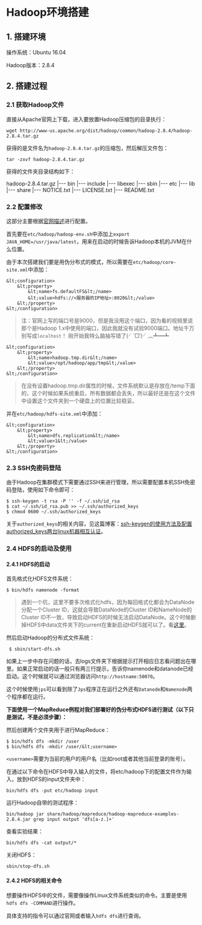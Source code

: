 # Hadoop环境搭建

## 1. 搭建环境

操作系统：Ubuntu 16.04

Hadoop版本：2.8.4

## 2. 搭建过程

### 2.1 获取Hadoop文件

直接从Apache官网上下载，进入要放置Hadoop压缩包的目录执行：

`wget http://www-us.apache.org/dist/hadoop/common/hadoop-2.8.4/hadoop-2.8.4.tar.gz`

获得的是文件名为`hadoop-2.8.4.tar.gz`的压缩包，然后解压文件包：

`tar -zxvf hadoop-2.8.4.tar.gz`

获得的文件夹目录结构如下：

hadoop-2.8.4.tar.gz
|--- bin
|--- include
|--- libexec
|--- sbin
|--- etc
|--- lib
|--- share
|--- NOTICE.txt
|--- LICENSE.txt
|--- README.txt

### 2.2 配置修改

这部分主要根据[官网描述](http://hadoop.apache.org/docs/r2.8.4/hadoop-project-dist/hadoop-common/SingleCluster.html)进行配置。

首先要在`etc/hadoop/hadoop-env.sh`中添加上`export JAVA_HOME=/usr/java/latest`，用来在启动的时候告诉Hadoop本机的JVM在什么位置。

由于本次搭建我们要是用伪分布式的模式，所以需要在`etc/hadoop/core-site.xml`中添加：

    &lt;configuration>
        &lt;property>
            &lt;name>fs.defaultFS&lt;/name>
            &lt;value>hdfs://<服务器的IP地址>:8020&lt;/value>
        &lt;/property>
    &lt;/configuration>

> 注：官网上写的端口号是9000，但是我没用这个端口，因为看的视频里说那个是Hadoop 1.x中使用的端口，因此我就没有试验9000端口。地址千万别写成`localhost`！
刚开始我特么脑抽写错了(╯‵□′)╯︵┻━┻

    &lt;configuration>
        &lt;property>
            &lt;name>hadoop.tmp.dir&lt;/name>
            &lt;value>/opt/hadoop/app/tmp&lt;/value>
        &lt;/property>
    &lt;/configuration>

> 在没有设置hadoop.tmp.dir属性的时候，文件系统默认是存放在/temp下面的，这个时候如果系统重启，所有数据都会丢失，所以最好还是在这个文件中设置这个文件夹到一个硬盘上的位置比较稳妥。

并在`etc/hadoop/hdfs-site.xml`中添加：

    &lt;configuration>
        &lt;property>
            &lt;name>dfs.replication&lt;/name>
            &lt;value>1&lt;/value>
        &lt;/property>
    &lt;/configuration>

### 2.3 SSH免密码登陆

由于Hadoop在集群模式下需要通过SSH来进行管理，所以需要配置本机SSH免密码登陆，使用如下命令即可：

    $ ssh-keygen -t rsa -P '' -f ~/.ssh/id_rsa
    $ cat ~/.ssh/id_rsa.pub >> ~/.ssh/authorized_keys
    $ chmod 0600 ~/.ssh/authorized_keys

关于`authorized_keys`的相关内容，见这篇博客：[ssh-keygen的使用方法及配置authorized_keys两台linux机器相互认证](https://blog.csdn.net/xiaoyida11/article/details/51557174)。

### 2.4 HDFS的启动及使用

#### 2.4.1 HDFS的启动

首先格式化HDFS文件系统：

    $ bin/hdfs namenode -format

> 遇到一个坑，这里不要多次格式化hdfs，因为每回格式化都会为DataNode分配一个Cluster ID，这就会导致DataNode的Cluster ID和NameNode的Cluster ID不一致，导致启动HDFS的时候无法启动DataNode。这个时候删掉HDFS中data文件夹下的current在重新启动HDFS就可以了。看[这里](https://blog.csdn.net/gis_101/article/details/52679914)。

然后启动Hadoop的分布式文件系统：

     $ sbin/start-dfs.sh

如果上一步中存在问题的话，去logs文件夹下根据提示打开相应日志看问题出在哪里。如果正常启动的话一般只有两三行提示，告诉你namenode和datanode已经启动。这个时候就可以通过浏览器访问`http://hostname:50070`。

这个时候使用`jps`可以看到除了`Jps`程序正在运行之外还有`Datanode`和`Namenode`两个程序都在运行。

**下面使用一个MapReduce例程对我们部署好的伪分布式HDFS进行测试（以下只是测试，不是必须步骤）：**

然后创建两个文件夹用于进行MapReduce：

    $ bin/hdfs dfs -mkdir /user
    $ bin/hdfs dfs -mkdir /user/&lt;username>

`<username>`需要为当前的用户的用户名（比如root或者其他当前登录的账号）。

在通过以下命令在HDFS中导入输入的文件，将etc/hadoop下的配置文件作为输入，放到HDFS的input文件夹中：

    bin/hdfs dfs -put etc/hadoop input

运行Hadoop自带的测试程序：

    bin/hadoop jar share/hadoop/mapreduce/hadoop-mapreduce-examples-2.8.4.jar grep input output 'dfs[a-z.]+'

查看实验结果：

    bin/hdfs dfs -cat output/*

关闭HDFS：

    sbin/stop-dfs.sh

#### 2.4.2 HDFS的相关命令

想要操作HDFS中的文件，需要像操作Linux文件系统类似的命令。主要是使用`hdfs dfs -COMMAND`进行操作。

具体支持的指令可以通过官网或者输入`hdfs dfs`进行查询。
